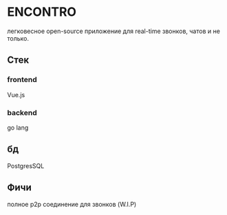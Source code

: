 # ENCONTRO
легковесное open-source приложение для real-time звонков, чатов и не только. 

## Стек
### frontend
Vue.js
### backend
go lang
## бд
PostgresSQL

## Фичи 
полное p2p соединение для звонков
(W.I.P)



